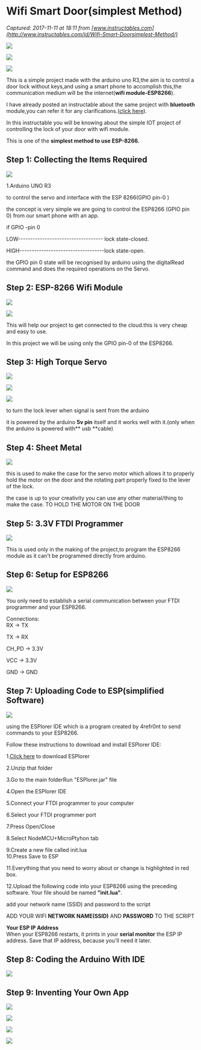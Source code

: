 # Wifi Smart Door(simplest Method)

_Captured: 2017-11-11 at 18:11 from [www.instructables.com](http://www.instructables.com/id/Wifi-Smart-Doorsimplest-Method/)_

![](https://cdn.instructables.com/FJ5/K0KG/J9JFN7XG/FJ5K0KGJ9JFN7XG.MEDIUM.jpg)

![](https://cdn.instructables.com/FVQ/QMUC/J8UH273L/FVQQMUCJ8UH273L.SMALL.jpg)

![](https://cdn.instructables.com/F2U/XKPR/J9JFMNYV/F2UXKPRJ9JFMNYV.MEDIUM.jpg)

This is a simple project made with the arduino uno R3,the aim is to control a door lock without keys,and using a smart phone to accomplish this,the communication medium will be the internet(**wifi module-ESP8266**).

I have already posted an instructable about the same project with **bluetooth** module,you can refer it for any clarifications.([click here](https://www.instructables.com/id/Smart-BT-Door-Locksimple-Arduino/)).

In this instructable you will be knowing about the simple IOT project of controlling the lock of your door with wifi module.

This is one of the **simplest method to use ESP-8266.**

## Step 1: Collecting the Items Required

![](https://cdn.instructables.com/FU1/4C54/J8UH1Z8D/FU14C54J8UH1Z8D.MEDIUM.jpg)

1.Arduino UNO R3

to control the servo and interface with the ESP 8266(GPIO pin-0 )

the concept is very simple we are going to control the ESP8266 (GPIO pin 0) from our smart phone with an app.

if GPIO -pin 0

LOW----------------------------------- lock state-closed.

HIGH-----------------------------------lock state-open.

the GPIO pin 0 state will be recognised by arduino using the digitalRead command and does the required operations on the Servo.

## Step 2: ESP-8266 Wifi Module

![](https://cdn.instructables.com/FTZ/E5EP/J9JFMOT9/FTZE5EPJ9JFMOT9.MEDIUM.jpg)

![](https://cdn.instructables.com/FIT/8EII/J9JFMQJV/FIT8EIIJ9JFMQJV.MEDIUM.jpg)

This will help our project to get connected to the cloud.this is very cheap and easy to use.

In this project we will be using only the GPIO pin-0 of the ESP8266.

## Step 3: High Torque Servo

![](https://cdn.instructables.com/FFV/HLDR/J8UH1Z8A/FFVHLDRJ8UH1Z8A.MEDIUM.jpg)

![](https://cdn.instructables.com/FBX/JVKV/J8UH25KE/FBXJVKVJ8UH25KE.SMALL.jpg)

![](https://cdn.instructables.com/FMT/T36K/J8UH25JI/FMTT36KJ8UH25JI.MEDIUM.jpg)

to turn the lock lever when signal is sent from the arduino

it is powered by the arduino **5v pin** itself and it works well with it.(only when the arduino is powered with** usb **cable)

## Step 4: Sheet Metal

![](https://cdn.instructables.com/FSQ/9MIW/J8UH1Z8B/FSQ9MIWJ8UH1Z8B.MEDIUM.jpg)

this is used to make the case for the servo motor which allows it to properly hold the motor on the door and the rotating part properly fixed to the lever of the lock.

the case is up to your creativity you can use any other material/thing to make the case. TO HOLD THE MOTOR ON THE DOOR

## Step 5: 3.3V FTDI Programmer

![](https://cdn.instructables.com/F1G/1ADD/J9JFMS8X/F1G1ADDJ9JFMS8X.MEDIUM.jpg)

This is used only in the making of the project,to program the ESP8266 module as it can't be programmed directly from arduino.

## Step 6: Setup for ESP8266

![](https://cdn.instructables.com/FKQ/4R9E/J9JFMU47/FKQ4R9EJ9JFMU47.MEDIUM.jpg)

You only need to establish a serial communication between your FTDI programmer and your ESP8266.

Connections:  
RX -> TX

TX -> RX

CH_PD -> 3.3V

VCC -> 3.3V

GND -> GND

## Step 7: Uploading Code to ESP(simplified Software)

![](https://cdn.instructables.com/FJ5/K2WG/J9JFMVMH/FJ5K2WGJ9JFMVMH.MEDIUM.jpg)

using the ESPlorer IDE which is a program created by 4refr0nt to send commands to your ESP8266.

Follow these instructions to download and install ESPlorer IDE:

1.[Click here](https://esp8266.ru/esplorer/#tutorials) to download ESPlorer

2.Unzip that folder

3.Go to the main folderRun "ESPlorer.jar" file

4.Open the ESPlorer IDE

5.Connect your FTDI programmer to your computer

6.Select your FTDI programmer port

7.Press Open/Close

8.Select NodeMCU+MicroPtyhon tab

9.Create a new file called init.lua  
10.Press Save to ESP

11.Everything that you need to worry about or change is highlighted in red box.

12.Upload the following code into your ESP8266 using the preceding software. Your file should be named **"init.lua"**.

add your network name (SSID) and password to the script

ADD YOUR WIFI **NETWORK NAME(SSID)** AND **PASSWORD** TO THE SCRIPT

**Your ESP IP Address**  
When your ESP8266 restarts, it prints in your **serial monitor** the ESP IP address. Save that IP address, because you'll need it later.

## Step 8: Coding the Arduino With IDE

![](https://cdn.instructables.com/FIE/C7R5/J8UH2168/FIEC7R5J8UH2168.MEDIUM.jpg)

## Step 9: Inventing Your Own App

![](https://cdn.instructables.com/F3X/3R8E/J9JFN0JZ/F3X3R8EJ9JFN0JZ.MEDIUM.jpg)

![](https://cdn.instructables.com/FKI/ABI5/J9JFN0K2/FKIABI5J9JFN0K2.MEDIUM.jpg)

![](https://cdn.instructables.com/F7Z/AXYD/J8UH21IQ/F7ZAXYDJ8UH21IQ.SMALL.jpg)

![](https://cdn.instructables.com/F85/W34L/J8UH2545/F85W34LJ8UH2545.MEDIUM.jpg)
